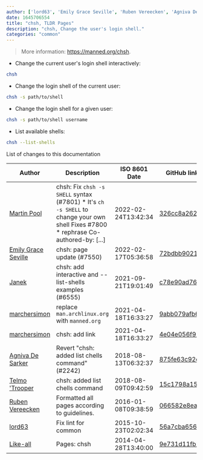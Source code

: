 ```yaml
---
author: ['lord63', 'Emily Grace Seville', 'Ruben Vereecken', 'Agniva De Sarker', "Telmo 'Trooper", 'Like-all', 'Martin Pool', 'Janek', 'marchersimon']
date: 1645706554
title: "chsh, TLDR Pages"
description: "chsh, Change the user's login shell."
categories: "common"
---
```

> More information: <https://manned.org/chsh>.

- Change the current user's login shell interactively:

```bash
chsh
```

- Change the login shell of the current user:

```bash
chsh -s path/to/shell
```

- Change the login shell for a given user:

```bash
chsh -s path/to/shell username
```

- List available shells:

```bash
chsh --list-shells
```
List of changes to this documentation


Author | Description | ISO 8601 Date | GitHub link
------|-----|-----|-----
[Martin Pool](mailto:mbp@sourcefrog.net) | chsh: Fix `chsh -s SHELL` syntax (#7801) * It's `ch -s SHELL` to change your own shell Fixes #7800 * rephrase Co-authored-by: [...] | 2022-02-24T13:42:34 | [326cc8a262cb](https://github.com/tldr-pages/tldr/commit/326cc8a262cbad579a1f1f858df768c00eb46518)
[Emily Grace Seville](mailto:emilyseville7cf@gmail.com) | chsh: page update (#7550) | 2022-02-17T05:36:58 | [72bdbb90216a](https://github.com/tldr-pages/tldr/commit/72bdbb90216a15443709dab651bf3b217abfaf75)
[Janek](mailto:27jf@pm.me) | chsh: add interactive and --list-shells examples (#6555) | 2021-09-21T19:01:49 | [c78e90ad7649](https://github.com/tldr-pages/tldr/commit/c78e90ad7649c3b7ccec27e3a38eab7d3e01fb33)
[marchersimon](mailto:marchersimon@zohomail.eu) | replace `man.archlinux.org` with `manned.org` | 2021-04-18T16:33:27 | [9abb079afb69](https://github.com/tldr-pages/tldr/commit/9abb079afb6972f3de61a30e1b3fb849ad4b68d9)
[marchersimon](mailto:marchersimon@zohomail.eu) | chsh: add link | 2021-04-18T16:33:27 | [4e04e056f91a](https://github.com/tldr-pages/tldr/commit/4e04e056f91a413edde013cae2a1bd9b30def4a7)
[Agniva De Sarker](mailto:agnivade@yahoo.co.in) | Revert "chsh: added list chells command" (#2242) | 2018-08-13T06:32:37 | [875fe63c92e5](https://github.com/tldr-pages/tldr/commit/875fe63c92e5a412c2c36c577d032c370d30e0a7)
[Telmo 'Trooper](mailto:telmo.trooper@gmail.com) | chsh: added list chells command | 2018-08-09T09:42:59 | [15c1798a154f](https://github.com/tldr-pages/tldr/commit/15c1798a154f6756f7ad9305c4fe3a2f321b5e69)
[Ruben Vereecken](mailto:rubenvereecken@gmail.com) | Formatted all pages according to guidelines. | 2016-01-08T09:38:59 | [066582e8eab5](https://github.com/tldr-pages/tldr/commit/066582e8eab57bce9861cc8d379e158d61f1cc95)
[lord63](mailto:lord63.j@gmail.com) | Fix lint for common | 2015-10-23T02:02:34 | [56a7cba6568f](https://github.com/tldr-pages/tldr/commit/56a7cba6568fcdaaeca2ddf0b80341cfc7de6285)
[Like-all](mailto:lik3a11@gmail.com) | Pages: chsh | 2014-04-28T13:40:00 | [9e731d11fb2d](https://github.com/tldr-pages/tldr/commit/9e731d11fb2dcbddc7d1c0d861638f6fd5e35a0e)

